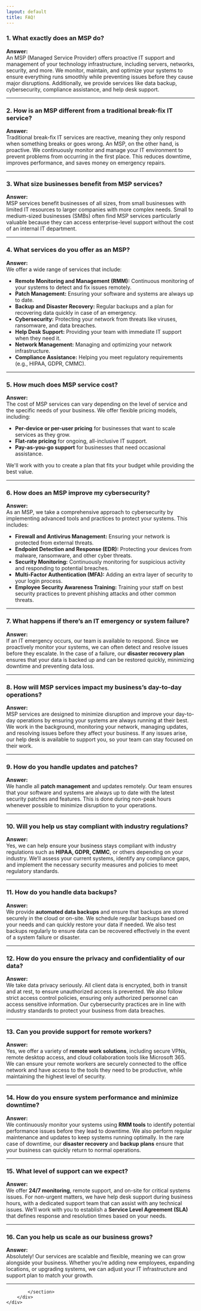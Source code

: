 ```yaml
---
layout: default
title: FAQ!
---
```


<div class="jumbotron jumbotron-fluid">
  <div class="container">
	<div class="container" style="text-align: left;">
		<section>

<h3><strong>1. What exactly does an MSP do?</strong></h3>
<p><strong>Answer:</strong><br>
An MSP (Managed Service Provider) offers proactive IT support and management of your technology infrastructure, including servers, networks, security, and more. We monitor, maintain, and optimize your systems to ensure everything runs smoothly while preventing issues before they cause major disruptions. Additionally, we provide services like data backup, cybersecurity, compliance assistance, and help desk support.
</p>

<hr>

<h3><strong>2. How is an MSP different from a traditional break-fix IT service?</strong></h3>
<p><strong>Answer:</strong><br>
Traditional break-fix IT services are reactive, meaning they only respond when something breaks or goes wrong. An MSP, on the other hand, is proactive. We continuously monitor and manage your IT environment to prevent problems from occurring in the first place. This reduces downtime, improves performance, and saves money on emergency repairs.
</p>

<hr>

<h3><strong>3. What size businesses benefit from MSP services?</strong></h3>
<p><strong>Answer:</strong><br>
MSP services benefit businesses of all sizes, from small businesses with limited IT resources to larger companies with more complex needs. Small to medium-sized businesses (SMBs) often find MSP services particularly valuable because they can access enterprise-level support without the cost of an internal IT department.
</p>

<hr>

<h3><strong>4. What services do you offer as an MSP?</strong></h3>
<p><strong>Answer:</strong><br>
We offer a wide range of services that include:
<ul>
    <li><strong>Remote Monitoring and Management (RMM):</strong> Continuous monitoring of your systems to detect and fix issues remotely.</li>
    <li><strong>Patch Management:</strong> Ensuring your software and systems are always up to date.</li>
    <li><strong>Backup and Disaster Recovery:</strong> Regular backups and a plan for recovering data quickly in case of an emergency.</li>
    <li><strong>Cybersecurity:</strong> Protecting your network from threats like viruses, ransomware, and data breaches.</li>
    <li><strong>Help Desk Support:</strong> Providing your team with immediate IT support when they need it.</li>
    <li><strong>Network Management:</strong> Managing and optimizing your network infrastructure.</li>
    <li><strong>Compliance Assistance:</strong> Helping you meet regulatory requirements (e.g., HIPAA, GDPR, CMMC).</li>
</ul>
</p>

<hr>

<h3><strong>5. How much does MSP service cost?</strong></h3>
<p><strong>Answer:</strong><br>
The cost of MSP services can vary depending on the level of service and the specific needs of your business. We offer flexible pricing models, including:
<ul>
    <li><strong>Per-device or per-user pricing</strong> for businesses that want to scale services as they grow.</li>
    <li><strong>Flat-rate pricing</strong> for ongoing, all-inclusive IT support.</li>
    <li><strong>Pay-as-you-go support</strong> for businesses that need occasional assistance.</li>
</ul>
We'll work with you to create a plan that fits your budget while providing the best value.
</p>

<hr>

<h3><strong>6. How does an MSP improve my cybersecurity?</strong></h3>
<p><strong>Answer:</strong><br>
As an MSP, we take a comprehensive approach to cybersecurity by implementing advanced tools and practices to protect your systems. This includes:
<ul>
    <li><strong>Firewall and Antivirus Management:</strong> Ensuring your network is protected from external threats.</li>
    <li><strong>Endpoint Detection and Response (EDR):</strong> Protecting your devices from malware, ransomware, and other cyber threats.</li>
    <li><strong>Security Monitoring:</strong> Continuously monitoring for suspicious activity and responding to potential breaches.</li>
    <li><strong>Multi-Factor Authentication (MFA):</strong> Adding an extra layer of security to your login process.</li>
    <li><strong>Employee Security Awareness Training:</strong> Training your staff on best security practices to prevent phishing attacks and other common threats.</li>
</ul>
</p>

<hr>

<h3><strong>7. What happens if there’s an IT emergency or system failure?</strong></h3>
<p><strong>Answer:</strong><br>
If an IT emergency occurs, our team is available to respond. Since we proactively monitor your systems, we can often detect and resolve issues before they escalate. In the case of a failure, our <strong>disaster recovery plan</strong> ensures that your data is backed up and can be restored quickly, minimizing downtime and preventing data loss.
</p>

<hr>

<h3><strong>8. How will MSP services impact my business’s day-to-day operations?</strong></h3>
<p><strong>Answer:</strong><br>
MSP services are designed to minimize disruption and improve your day-to-day operations by ensuring your systems are always running at their best. We work in the background, monitoring your network, managing updates, and resolving issues before they affect your business. If any issues arise, our help desk is available to support you, so your team can stay focused on their work.
</p>

<hr>

<h3><strong>9. How do you handle updates and patches?</strong></h3>
<p><strong>Answer:</strong><br>
We handle all <strong>patch management</strong> and updates remotely. Our team ensures that your software and systems are always up to date with the latest security patches and features. This is done during non-peak hours whenever possible to minimize disruption to your operations.
</p>

<hr>

<h3><strong>10. Will you help us stay compliant with industry regulations?</strong></h3>
<p><strong>Answer:</strong><br>
Yes, we can help ensure your business stays compliant with industry regulations such as <strong>HIPAA, GDPR, CMMC</strong>, or others depending on your industry. We’ll assess your current systems, identify any compliance gaps, and implement the necessary security measures and policies to meet regulatory standards.
</p>

<hr>

<h3><strong>11. How do you handle data backups?</strong></h3>
<p><strong>Answer:</strong><br>
We provide <strong>automated data backups</strong> and ensure that backups are stored securely in the cloud or on-site. We schedule regular backups based on your needs and can quickly restore your data if needed. We also test backups regularly to ensure data can be recovered effectively in the event of a system failure or disaster.
</p>

<hr>

<h3><strong>12. How do you ensure the privacy and confidentiality of our data?</strong></h3>
<p><strong>Answer:</strong><br>
We take data privacy seriously. All client data is encrypted, both in transit and at rest, to ensure unauthorized access is prevented. We also follow strict access control policies, ensuring only authorized personnel can access sensitive information. Our cybersecurity practices are in line with industry standards to protect your business from data breaches.
</p>

<hr>

<h3><strong>13. Can you provide support for remote workers?</strong></h3>
<p><strong>Answer:</strong><br>
Yes, we offer a variety of <strong>remote work solutions</strong>, including secure VPNs, remote desktop access, and cloud collaboration tools like Microsoft 365. We can ensure your remote workers are securely connected to the office network and have access to the tools they need to be productive, while maintaining the highest level of security.
</p>

<hr>

<h3><strong>14. How do you ensure system performance and minimize downtime?</strong></h3>
<p><strong>Answer:</strong><br>
We continuously monitor your systems using <strong>RMM tools</strong> to identify potential performance issues before they lead to downtime. We also perform regular maintenance and updates to keep systems running optimally. In the rare case of downtime, our <strong>disaster recovery</strong> and <strong>backup plans</strong> ensure that your business can quickly return to normal operations.
</p>

<hr>

<h3><strong>15. What level of support can we expect?</strong></h3>
<p><strong>Answer:</strong><br>
We offer <strong>24/7 monitoring</strong>, remote support, and on-site for critical systems issues. For non-urgent matters, we have help desk support during business hours, with a dedicated support team that can assist with any technical issues. We’ll work with you to establish a <strong>Service Level Agreement (SLA)</strong> that defines response and resolution times based on your needs.
</p>

<hr>

<h3><strong>16. Can you help us scale as our business grows?</strong></h3>
<p><strong>Answer:</strong><br>
Absolutely! Our services are scalable and flexible, meaning we can grow alongside your business. Whether you’re adding new employees, expanding locations, or upgrading systems, we can adjust your IT infrastructure and support plan to match your growth.
</p>

<hr>


			</section>
		</div>
	</div>
</div>



